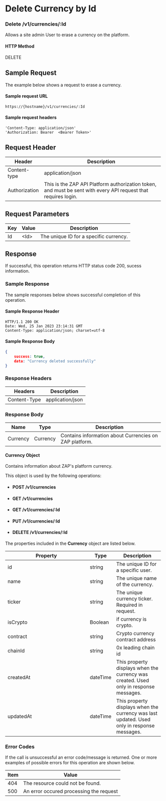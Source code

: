 # Delete Currency by Id

### Delete /v1/currencies/:Id <a href="#top" id="top"></a>

Allows a site admin User to erase a currency on the platform.

#### HTTP Method <a href="#top" id="top"></a>

DELETE

## Sample Request <a href="#samplerequest" id="samplerequest"></a>

The example below shows a request to erase a currency.

#### **Sample request** URL <a href="#top" id="top"></a>

```
https://{hostname}/v1/currencies/:Id
```

#### &#x20;**Sample request headers** <a href="#top" id="top"></a>

```
'Content-Type: application/json'
'Authorization: Bearer  <Bearer Token>'
```

## Request Header <a href="#samplerequest" id="samplerequest"></a>

| Header        | Description                                                                                                    |
| ------------- | -------------------------------------------------------------------------------------------------------------- |
| Content-type  | application/json                                                                                               |
| Authorization | This is the ZAP API Platform authorization token, and must be sent with every API request that requires login. |

## Request Parameters <a href="#samplerequest" id="samplerequest"></a>

| Key | Value  | Description                             |
| --- | ------ | --------------------------------------- |
| Id  | \<Id>  | The unique ID for a specific currency.  |

## Response <a href="#samplerequest" id="samplerequest"></a>

If successful, this operation returns HTTP status code 200, sucess information.

### Sample Response <a href="#samplerequest" id="samplerequest"></a>

The sample responses below shows successful completion of this operation.

#### **Sample** Response Header <a href="#top" id="top"></a>

```
HTTP/1.1 200 OK
Date: Wed, 25 Jan 2023 23:14:31 GMT
Content-Type: application/json; charset=utf-8
```

#### **Sample** Response Body <a href="#top" id="top"></a>

```json
{
    success: true,
    data: "Currency deleted successfully"
}
```

### Response Headers <a href="#samplerequest" id="samplerequest"></a>

| Headers      | Description      |
| ------------ | ---------------- |
| Content-Type | application/json |

### Response Body <a href="#samplerequest" id="samplerequest"></a>

| Name     | Type     | Description                                              |
| -------- | -------- | -------------------------------------------------------- |
| Currency | Currency | Contains information about  Currencies on ZAP  platform. |

#### Currency Object

Contains information about ZAP's platform currency.

This object is used by the following operations:

* #### POST /v1/currencies
* #### GET /v1/currencies
* #### GET /v1/currencies/:Id
* #### PUT /v1/currencies/:Id
* #### DELETE /v1/currencies/:Id

The properties included in the **Currency** object are listed below.

<table><thead><tr><th width="250.33333333333331">Property</th><th>Type</th><th>Description</th></tr></thead><tbody><tr><td>id</td><td>string</td><td>The unique ID for a specific user. </td></tr><tr><td>name</td><td>string</td><td>The unique name of the currency.</td></tr><tr><td>ticker</td><td>string</td><td>The unique currency ticker. Required in request.</td></tr><tr><td>isCrypto</td><td>Boolean</td><td>if currency is crypto.</td></tr><tr><td>contract</td><td>string</td><td>Crypto currency contract address</td></tr><tr><td>chainId</td><td>string</td><td>0x leading chain id</td></tr><tr><td>createdAt</td><td>dateTime</td><td>This property displays when the currency was created. Used only in response messages.</td></tr><tr><td>updatedAt</td><td>dateTime</td><td>This property displays when the currency was last updated. Used only in response messages.</td></tr></tbody></table>

### Error Codes <a href="#samplerequest" id="samplerequest"></a>

If the call is unsuccessful an error code/message is returned. One or more examples of possible errors for this operation are shown below.

| Item | Value                                   |
| ---- | --------------------------------------- |
| 404  | The resource could not be found.        |
| 500  | An error occured processing the request |

